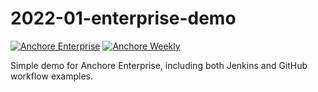 # 2022-01-enterprise-demo

[![Anchore Enterprise](https://github.com/pvnovarese/2022-02-enterprise-demo/actions/workflows/anchore-enterprise.yaml/badge.svg)](https://github.com/pvnovarese/2022-02-enterprise-demo/actions/workflows/anchore-enterprise.yaml) [![Anchore Weekly](https://github.com/pvnovarese/2022-02-enterprise-demo/actions/workflows/anchore-weekly.yaml/badge.svg)](https://github.com/pvnovarese/2022-02-enterprise-demo/actions/workflows/anchore-weekly.yaml)

Simple demo for Anchore Enterprise, including both Jenkins and GitHub workflow examples.
